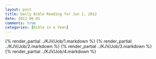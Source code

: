 ```yaml
---
layout: post
title: Daily Bible Reading for Jun 1, 2012
date: 2012-06-01
comments: true
categories: [Bible in a Year]
---
```

{% render_partial ../KJV/Job/1.markdown %}
{% render_partial ../KJV/Job/2.markdown %}
{% render_partial ../KJV/Job/3.markdown %}
{% render_partial ../KJV/Job/4.markdown %}

